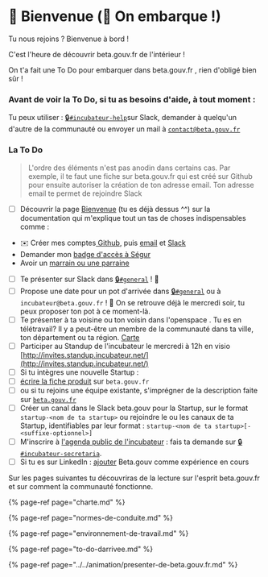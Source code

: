 # 👋 Bienvenue \(🛫 On embarque !\)

Tu nous rejoins ? Bienvenue à bord ! 

C'est l'heure de découvrir beta.gouv.fr de l'intérieur !

On t'a fait une To Do pour embarquer dans beta.gouv.fr , rien d'obligé bien sûr !

### Avant de voir la To Do, si tu as besoins d'aide, à tout moment :

Tu peux utiliser : [🔒`#incubateur-help`](https://startups-detat.slack.com/messages/incubateur-help)sur Slack, demander à quelqu'un d'autre de la communauté ou envoyer un mail à [`contact@beta.gouv.fr`](mailto:contact@beta.gouv.Fr) 

### La To Do

> L'ordre des éléments n'est pas anodin dans certains cas. Par exemple, il te faut une fiche sur beta.gouv.fr qui est créé sur Github pour ensuite autoriser la création de ton adresse email. Ton adresse email te permet de rejoindre Slack

* [ ]   Découvrir la page [Bienvenue](./) \(tu es déjà dessus ^^\) sur la documentation qui m'explique tout un tas de choses indispensables comme :
  *  ✉️ Créer mes comptes[ Github](../../outils/github/), puis  [email](../../outils/emails.md) et [Slack](../../outils/slack.md)
  *   Demander mon [badge d'accès à Ségur](../../dinum/locaux/badge-pour-travailler-a-segur.md) 
  *   Avoir un [marrain ou une parraine](marrainage.md)
* [ ]   Te présenter sur Slack dans [🔒`#general`](https://startups-detat.slack.com/messages/general) ! 👋
* [ ]   Propose une date pour un pot d'arrivée dans [🔒`#general`](https://startups-detat.slack.com/messages/general) ou à `incubateur@beta.gouv.fr` ! 🍺 On se retrouve déjà le mercredi soir, tu peux proposer ton pot à ce moment-là.
* [ ]   Te présenter à ta voisine ou ton voisin dans l'openspace . Tu es en télétravail? Il y a peut-être un membre de la communauté dans ta ville, ton département ou ta région. [Carte](https://doc.incubateur.net/communaute/dinum/locaux/ou-travailler#beta-gouv-fr-en-dehors-de-paris) 
* [ ]   Participer au Standup de l'incubateur le mercredi à 12h en visio [http://invites.standup.incubateur.net/](http://invites.standup.incubateur.net/)
* [ ]   Si tu intègres une nouvelle Startup :
  * [ ]  [écrire la fiche produit](https://github.com/betagouv/beta.gouv.fr/blob/master/CONTRIBUTING.md#ajouter-une-startup) sur `beta.gouv.fr` 
  * [ ]  ou si tu rejoins une équipe existante, s'imprégner de la description faite sur [`beta.gouv.fr`](https://beta.gouv.fr/startups)
* [ ]   Créer un canal dans le Slack beta.gouv pour la Startup, sur le format `startup-<nom de ta startup>` ou rejoindre le ou les canaux de ta Startup, identifiables par leur format : `startup-<nom de ta startup>[-<suffixe-optionnel>]`
* [ ]   M'inscrire à [l'agenda public de l'incubateur](https://calendar.google.com/calendar/embed?src=0ieonqap1r5jeal5ugeuhoovlg%40group.calendar.google.com&ctz=Europe/Paris) : fais ta demande sur [🔒`#incubateur-secretaria`](https://startups-detat.slack.com/messages/secretaria).
* [ ] Si tu es sur LinkedIn : [ajouter](https://www.dropbox.com/s/p6r3qlu5kt5mypg/%20LinkedIn_beta.gif?dl=0) Beta.gouv comme  expérience en cours 

Sur les pages suivantes tu découvriras de la lecture sur l'esprit beta.gouv.fr et sur comment la communauté fonctionne.

{% page-ref page="charte.md" %}

{% page-ref page="normes-de-conduite.md" %}

{% page-ref page="environnement-de-travail.md" %}

{% page-ref page="to-do-darrivee.md" %}

{% page-ref page="../../animation/presenter-de-beta.gouv.fr.md" %}




